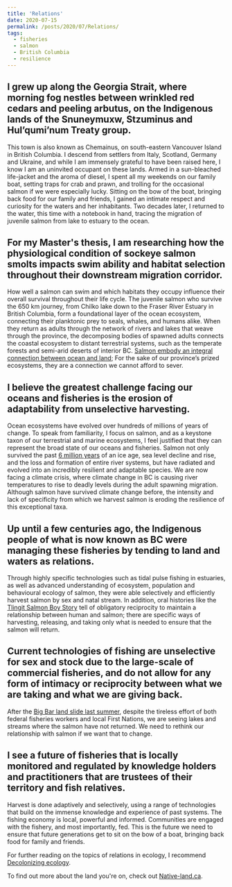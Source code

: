 ```yaml
---
title: 'Relations'
date: 2020-07-15
permalink: /posts/2020/07/Relations/
tags:
  - fisheries
  - salmon
  - British Columbia
  - resilience
---
```

I grew up along the Georgia Strait, where morning fog nestles between wrinkled red cedars and peeling arbutus, on the Indigenous lands of the Snuneymuxw, Stzuminus and Hul’qumi’num Treaty group. 
------
This town is also known as Chemainus, on south-eastern Vancouver Island in British Columbia. I descend from settlers from Italy, Scotland, Germany and Ukraine, and while I am immensely grateful to have been raised here, I know I am an uninvited occupant on these lands. Armed in a sun-bleached life-jacket and the aroma of diesel, I spent all my weekends on our family boat, setting traps for crab and prawn, and trolling for the occasional salmon if we were especially lucky. Sitting on the bow of the boat, bringing back food for our family and friends, I gained an intimate respect and curiosity for the waters and her inhabitants. Two decades later, I returned to the water, this time with a notebook in hand, tracing the migration of juvenile salmon from lake to estuary to the ocean. 

For my Master's thesis, I am researching how the physiological condition of sockeye salmon smolts impacts swim ability and habitat selection throughout their downstream migration corridor.
------ 
How well a salmon can swim and which habitats they occupy influence their overall survival throughout their life cycle. The juvenile salmon who survive the 650 km journey, from Chilko lake down to the Fraser River Estuary in British Columbia, form a foundational layer of the ocean ecosystem, connecting their planktonic prey to seals, whales, and humans alike. When they return as adults through the network of rivers and lakes that weave through the province, the decomposing bodies of spawned adults connects the coastal ecosystem to distant terrestrial systems, such as the temperate forests and semi-arid deserts of interior BC. [Salmon embody an integral connection between ocean and land](https://esajournals.onlinelibrary.wiley.com/doi/epdf/10.1002/ecy.3060); For the sake of our province’s prized ecosystems, they are a connection we cannot afford to sever. 
	
I believe the greatest challenge facing our oceans and fisheries is the erosion of adaptability from unselective harvesting. 
------ 
Ocean ecosystems have evolved over hundreds of millions of years of change. To speak from familiarity, I focus on salmon, and as a keystone taxon of our terrestrial and marine ecosystems, I feel justified that they can represent the broad state of our oceans and fisheries. Salmon not only survived the past [6 million years](https://onlinelibrary.wiley.com/doi/pdf/10.1111/j.1752-4571.2008.00023.x) of an ice age, sea level decline and rise, and the loss and formation of entire river systems, but have radiated and evolved into an incredibly resilient and adaptable species. We are now facing a climate crisis, where climate change in BC is causing river temperatures to rise to deadly levels during the adult spawning migration. Although salmon have survived climate change before, the intensity and lack of specificity from which we harvest salmon is eroding the resilience of this exceptional taxa. 
	
Up until a few centuries ago, the Indigenous people of what is now known as BC were managing these fisheries by tending to land and waters as relations. 
------ 
Through highly specific technologies such as tidal pulse fishing in estuaries, as well as advanced understanding of ecosystem, population and behavioural ecology of salmon, they were able selectively and efficiently harvest salmon by sex and natal stream. In addition, oral histories like the [Tlingit Salmon Boy Story](https://www.researchgate.net/publication/283942093_Sustaining_a_relationship_Inquiry_into_the_emergence_of_a_logic_of_engagement_with_salmon_among_the_southern_Tlingits) tell of obligatory reciprocity to maintain a relationship between human and salmon; there are specific ways of harvesting, releasing, and taking only what is needed to ensure that the salmon will return.

Current technologies of fishing are unselective for sex and stock due to the large-scale of commercial fisheries, and do not allow for any form of intimacy or reciprocity between what we are taking and what we are giving back. 
------ 
After the [Big Bar land slide last summer](https://www.cbc.ca/news/canada/british-columbia/big-bar-landslide-salmon-run-almost-complete-loss-1.5605907), despite the tireless effort of both federal fisheries workers and local First Nations, we are seeing lakes and streams where the salmon have not returned. We need to rethink our relationship with salmon if we want that to change. 
	
I see a future of fisheries that is locally monitored and regulated by knowledge holders and practitioners that are trustees of their territory and fish relatives. 
------ 
Harvest is done adaptively and selectively, using a range of technologies that build on the immense knowledge and experience of past systems. The fishing economy is local, powerful and informed. Communities are engaged with the fishery, and most importantly, fed. This is the future we need to ensure that future generations get to sit on the bow of a boat, bringing back food for family and friends.



For further reading on the topics of relations in ecology, I recommend [Decolonizing ecology](https://briarpatchmagazine.com/articles/view/decolonizing-ecology).

To find out more about the land you're on, check out [Native-land.ca](https://native-land.ca/). 
